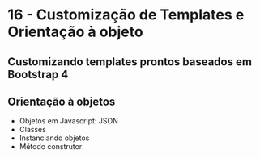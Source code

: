 # 16 - Customização de Templates e Orientação à objeto

## Customizando templates prontos baseados em Bootstrap 4

## Orientação à objetos

- Objetos em Javascript: JSON
- Classes
- Instanciando objetos
- Método construtor
